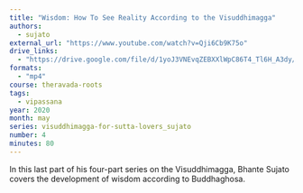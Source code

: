 ```yaml
---
title: "Wisdom: How To See Reality According to the Visuddhimagga"
authors:
  - sujato
external_url: "https://www.youtube.com/watch?v=Qji6Cb9K75o"
drive_links:
  - "https://drive.google.com/file/d/1yoJ3VNEvqZEBXXlWpC86T4_Tl6H_A3dy/view?usp=drive_link"
formats: 
  - "mp4"
course: theravada-roots
tags:
  - vipassana
year: 2020
month: may
series: visuddhimagga-for-sutta-lovers_sujato
number: 4
minutes: 80
---
```


In this last part of his four-part series on the Visuddhimagga, Bhante Sujato covers the development of wisdom according to Buddhaghosa.
